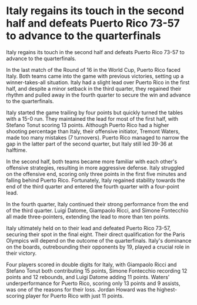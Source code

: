 #  Italy regains its touch in the second half and defeats Puerto Rico 73-57 to advance to the quarterfinals 
  Italy regains its touch in the second half and defeats Puerto Rico 73-57 to advance to the quarterfinals.

In the last match of the Round of 16 in the World Cup, Puerto Rico faced Italy. Both teams came into the game with previous victories, setting up a winner-takes-all situation. Italy had a slight lead over Puerto Rico in the first half, and despite a minor setback in the third quarter, they regained their rhythm and pulled away in the fourth quarter to secure the win and advance to the quarterfinals.

Italy started the game trailing by four points but quickly turned the tables with a 15-0 run. They maintained the lead for most of the first half, with Stefano Tonut scoring 13 points. Although Puerto Rico had a higher shooting percentage than Italy, their offensive initiator, Tremont Waters, made too many mistakes (7 turnovers). Puerto Rico managed to narrow the gap in the latter part of the second quarter, but Italy still led 39-36 at halftime.

In the second half, both teams became more familiar with each other's offensive strategies, resulting in more aggressive defense. Italy struggled on the offensive end, scoring only three points in the first five minutes and falling behind Puerto Rico. Fortunately, Italy regained stability towards the end of the third quarter and entered the fourth quarter with a four-point lead.

In the fourth quarter, Italy continued their strong performance from the end of the third quarter. Luigi Datome, Giampaolo Ricci, and Simone Fontecchio all made three-pointers, extending the lead to more than ten points.

Italy ultimately held on to their lead and defeated Puerto Rico 73-57, securing their spot in the final eight. Their direct qualification for the Paris Olympics will depend on the outcome of the quarterfinals. Italy's dominance on the boards, outrebounding their opponents by 19, played a crucial role in their victory.

Four players scored in double digits for Italy, with Giampaolo Ricci and Stefano Tonut both contributing 15 points, Simone Fontecchio recording 12 points and 12 rebounds, and Luigi Datome adding 11 points. Waters' underperformance for Puerto Rico, scoring only 13 points and 9 assists, was one of the reasons for their loss. Jordan Howard was the highest-scoring player for Puerto Rico with just 11 points.